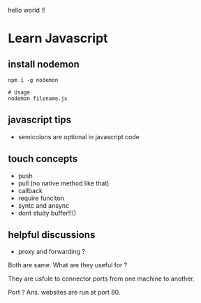 hello world !!
# Learn Javascript 

## install nodemon

```
npm i -g nodemon

# Usage
nodemon filename.js
```

## javascript tips

- semicolons are optional in javascript code


## touch concepts

- push
- pull (no native method like that)
- callback
- require funciton
- syntc and ansync
- dont study buffer!!()

## helpful discussions

- proxy and forwarding ?

Both are same. What are they useful for ?

They are usfule to connector ports from one machine to another.

Port ? Ans. websites are run at port 80.